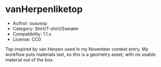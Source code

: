 # vanHerpenliketop

* Author: susuexp
* Category: Shirt/T-shirt/Sweater
* Compatibility: 1.1.x
* License: CC0

Top inspired by van Herpen used in my November contest entry.
My workflow puts materials last, so this is a geometry asset, with no usable material out of the box.

